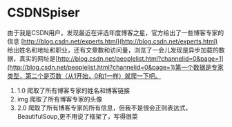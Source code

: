 # CSDNSpiser

由于我是CSDN用户，发现最近在评选年度博客之星，官方给出了一些博客专家的信息
[http://blog.csdn.net/experts.html](http://blog.csdn.net/experts.html)
给出姓名和地址和职业，还有文章数和访问量，浏览了一会儿发现是异步加载的数据，真实的网址是[http://blog.csdn.net/peoplelist.html?channelid=0&page=1](http://blog.csdn.net/peoplelist.html?channelid=0&page=1)第一个数据是专家类型，第二个是页数（从1开始，0和1一样）就爬一下吧。


1. 1.0 爬取了所有博客专家的姓名和博客链接
2. img 爬取了所有博客专家的头像
3. 2.0 爬取了所有博客专家的所有信息，但我不是很会正则表达式，BeautifulSoup,更不用说了框架了，写得很菜
